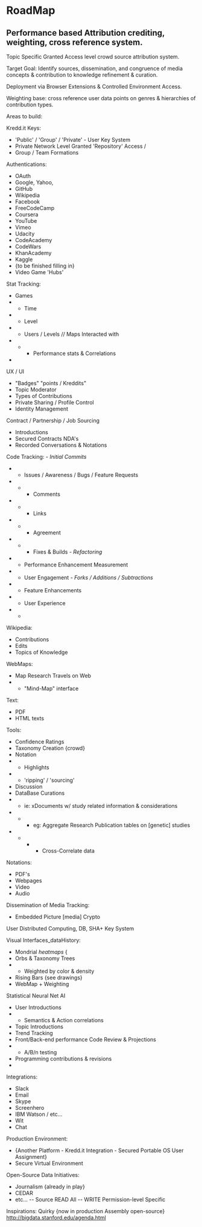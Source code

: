 # RoadMap
Performance based Attribution crediting, weighting, cross reference system.
--

Topic Specific Granted Access level crowd source attribution system.

Target Goal:
Identify sources, dissemination, and congruence of media concepts & contribution to knowledge refinement & curation.

Deployment via Browser Extensions & Controlled Environment Access.

Weighting base: cross reference user data points on genres & hierarchies of contribution types.


Areas to build:

Kredd.it Keys:
 - 'Public' / 'Group' / 'Private' - User Key System
 - Private Network Level Granted 'Repository' Access / 
 - Group / Team Formations

Authentications:
 - OAuth
  - Google, Yahoo, 
 - GitHub
 - Wikipedia
 - Facebook
 - FreeCodeCamp
 - Coursera
 - YouTube
 - Vimeo
 - Udacity
 - CodeAcademy
 - CodeWars
 - KhanAcademy
 - Kaggle
 - {to be finished filling in}
 - Video Game 'Hubs'

Stat Tracking:
 - Games
 - - Time
 - - Level
 - - Users / Levels // Maps Interacted with
 - - - Performance stats & Correlations
 - 

UX / UI
 - "Badges" "points / Kreddits"
 - Topic Moderator
 - Types of Contributions
 - Private Sharing / Profile Control
 - Identity Management
 
Contract / Partnership / Job Sourcing
 - Introductions
 - Secured Contracts NDA's
 - Recorded Conversations & Notations

Code Tracking:
 *- Initial Commits*
 - - Issues / Awareness / Bugs / Feature Requests
 - - - Comments
 - - - Links
 - - - Agreement
 - - - Fixes & Builds
 *- Refactoring*
 - - Performance Enhancement Measurement
 - - User Engagement
 *- Forks / Additions / Subtractions*
 - - Feature Enhancements
 - - User Experience
 - - 

Wikipedia:
 - Contributions
 - Edits
 - Topics of Knowledge

WebMaps:
 - Map Research Travels on Web
 - - "Mind-Map" interface

Text:
 - PDF
 - HTML texts

Tools:
 - Confidence Ratings
 - Taxonomy Creation {crowd}
 - Notation
 - - Highlights
 - - 'ripping' / 'sourcing'
 - Discussion
 - DataBase Curations
 - - ie: xDocuments w/ study related information & considerations
 - - - eg: Aggregate Research Publication tables on [genetic] studies
 - - - - Cross-Correlate data

Notations:
 - PDF's
 - Webpages
 - Video
 - Audio

Dissemination of Media Tracking:
 - Embedded Picture [media] Crypto

User Distributed Computing, DB, SHA+ Key System

Visual Interfaces_dataHistory:
 - Mondrial _heatmaps_ {
 - Orbs & Taxonomy Trees
 - - Weighted by color & density
 - Rising Bars {see drawings}
 - WebMap + Weighting

Statistical Neural Net AI
 - User Introductions
 - - Semantics & Action correlations
 - Topic Introductions
 - Trend Tracking
 - Front/Back-end performance Code Review & Projections
 - - A/B/n testing
 - Programming contributions & revisions
 - 
 
Integrations:
 - Slack
 - Email
 - Skype
 - Screenhero
 - IBM Watson / etc...
 - Wit
 - Chat

Production Environment:
 - {Another Platform - Kredd.it Integration - Secured Portable OS User Assignment}
 - Secure Virtual Environment

Open-Source Data Initiatives:
 - Journalism {already in play}
 - CEDAR
 - etc...
-- Source READ All
 -- WRITE Permission-level Specific

Inspirations:
Quirky
{now in production Assembly open-source}
http://bigdata.stanford.edu/agenda.html
